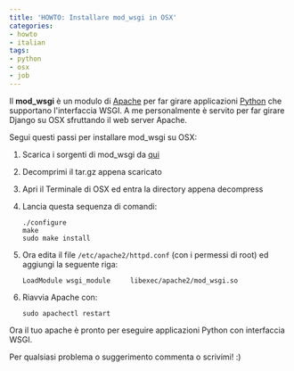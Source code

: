 ```yaml
---
title: 'HOWTO: Installare mod_wsgi in OSX'
categories:
- howto
- italian
tags:
- python
- osx
- job
---
```

Il **mod_wsgi** è un modulo di [Apache](http://apache.org/) per far girare
applicazioni [Python](http://www.python.org) che supportano l'interfaccia
WSGI. A me personalmente è servito per far girare Django su OSX sfruttando il
web server Apache.

Segui questi passi per installare mod_wsgi su OSX:

  1. Scarica i sorgenti di mod_wsgi da [qui](http://code.google.com/p/modwsgi/downloads/list)
  2. Decomprimi il tar.gz appena scaricato
  3. Apri il Terminale di OSX ed entra la directory appena decompress
  4. Lancia questa sequenza di comandi:

     ```
     ./configure  
     make  
     sudo make install
     ```
  5. Ora edita il file `/etc/apache2/httpd.conf` (con i permessi di root) ed aggiungi la seguente riga:

     ```
     LoadModule wsgi_module     libexec/apache2/mod_wsgi.so
     ```
  6. Riavvia Apache con:

     ```
     sudo apachectl restart
     ```

Ora il tuo apache è pronto per eseguire applicazioni Python con interfaccia
WSGI.

Per qualsiasi problema o suggerimento commenta o scrivimi! :)
